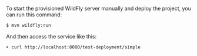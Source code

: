 To start the provisioned WildFly server manually and deploy the project, you can run this command:

```bash
$ mvn wildfly:run
```

And then access the service like this:

```bash
➤ curl http://localhost:8080/test-deployment/simple
```



